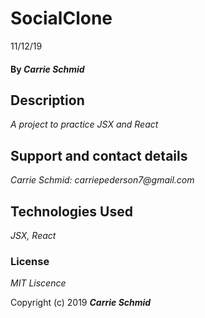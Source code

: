 # SocialClone
11/12/19






#### By _**Carrie Schmid**_

## Description

_A project to practice JSX and React_


## Support and contact details


_Carrie Schmid: carriepederson7@gmail.com_

## Technologies Used

_JSX, React_

### License

*MIT Liscence*

Copyright (c) 2019 **_Carrie Schmid_**
